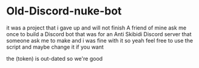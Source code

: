 # Old-Discord-nuke-bot
it was a project that i gave up and will not finish 
A friend of mine ask me once to build a Discord bot that was for an Anti Skibidi Discord server that someone ask me to make and i was fine with it so yeah feel free to use the script and maybe change it if you want 

the (token) is out-dated so we're good 
